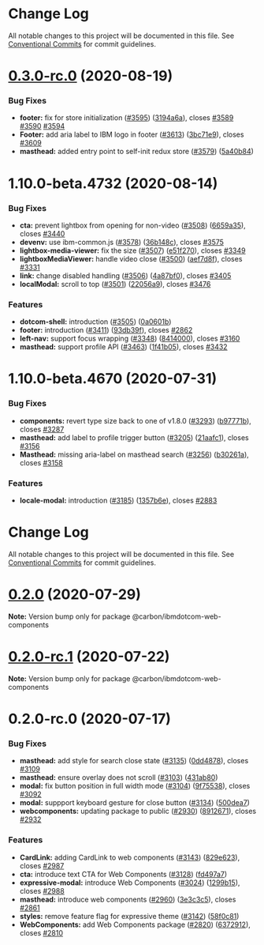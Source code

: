 # Change Log

All notable changes to this project will be documented in this file.
See [Conventional Commits](https://conventionalcommits.org) for commit guidelines.

# [0.3.0-rc.0](https://github.com/carbon-design-system/ibm-dotcom-library/tree/master/packages/web-components/compare/@carbon/ibmdotcom-web-components@0.2.0...@carbon/ibmdotcom-web-components@0.3.0-rc.0) (2020-08-19)

### Bug Fixes

- **footer:** fix for store initialization ([#3595](https://github.com/carbon-design-system/ibm-dotcom-library/tree/master/packages/web-components/issues/3595)) ([3194a6a](https://github.com/carbon-design-system/ibm-dotcom-library/tree/master/packages/web-components/commit/3194a6a)), closes [#3589](https://github.com/carbon-design-system/ibm-dotcom-library/tree/master/packages/web-components/issues/3589) [#3590](https://github.com/carbon-design-system/ibm-dotcom-library/tree/master/packages/web-components/issues/3590) [#3594](https://github.com/carbon-design-system/ibm-dotcom-library/tree/master/packages/web-components/issues/3594)
- **Footer:** add aria label to IBM logo in footer ([#3613](https://github.com/carbon-design-system/ibm-dotcom-library/tree/master/packages/web-components/issues/3613)) ([3bc71e9](https://github.com/carbon-design-system/ibm-dotcom-library/tree/master/packages/web-components/commit/3bc71e9)), closes [#3609](https://github.com/carbon-design-system/ibm-dotcom-library/tree/master/packages/web-components/issues/3609)
- **masthead:** added entry point to self-init redux store ([#3579](https://github.com/carbon-design-system/ibm-dotcom-library/tree/master/packages/web-components/issues/3579)) ([5a40b84](https://github.com/carbon-design-system/ibm-dotcom-library/tree/master/packages/web-components/commit/5a40b84))

# 1.10.0-beta.4732 (2020-08-14)

### Bug Fixes

- **cta:** prevent lightbox from opening for non-video ([#3508](https://github.com/carbon-design-system/ibm-dotcom-library/tree/master/packages/web-components/issues/3508)) ([6659a35](https://github.com/carbon-design-system/ibm-dotcom-library/tree/master/packages/web-components/commit/6659a35)), closes [#3440](https://github.com/carbon-design-system/ibm-dotcom-library/tree/master/packages/web-components/issues/3440)
- **devenv:** use ibm-common.js ([#3578](https://github.com/carbon-design-system/ibm-dotcom-library/tree/master/packages/web-components/issues/3578)) ([36b148c](https://github.com/carbon-design-system/ibm-dotcom-library/tree/master/packages/web-components/commit/36b148c)), closes [#3575](https://github.com/carbon-design-system/ibm-dotcom-library/tree/master/packages/web-components/issues/3575)
- **lightbox-media-viewer:** fix the size ([#3507](https://github.com/carbon-design-system/ibm-dotcom-library/tree/master/packages/web-components/issues/3507)) ([e51f270](https://github.com/carbon-design-system/ibm-dotcom-library/tree/master/packages/web-components/commit/e51f270)), closes [#3349](https://github.com/carbon-design-system/ibm-dotcom-library/tree/master/packages/web-components/issues/3349)
- **lightboxMediaViewer:** handle video close ([#3500](https://github.com/carbon-design-system/ibm-dotcom-library/tree/master/packages/web-components/issues/3500)) ([aef7d8f](https://github.com/carbon-design-system/ibm-dotcom-library/tree/master/packages/web-components/commit/aef7d8f)), closes [#3331](https://github.com/carbon-design-system/ibm-dotcom-library/tree/master/packages/web-components/issues/3331)
- **link:** change disabled handling ([#3506](https://github.com/carbon-design-system/ibm-dotcom-library/tree/master/packages/web-components/issues/3506)) ([4a87bf0](https://github.com/carbon-design-system/ibm-dotcom-library/tree/master/packages/web-components/commit/4a87bf0)), closes [#3405](https://github.com/carbon-design-system/ibm-dotcom-library/tree/master/packages/web-components/issues/3405)
- **localModal:** scroll to top ([#3501](https://github.com/carbon-design-system/ibm-dotcom-library/tree/master/packages/web-components/issues/3501)) ([22056a9](https://github.com/carbon-design-system/ibm-dotcom-library/tree/master/packages/web-components/commit/22056a9)), closes [#3476](https://github.com/carbon-design-system/ibm-dotcom-library/tree/master/packages/web-components/issues/3476)

### Features

- **dotcom-shell:** introduction ([#3505](https://github.com/carbon-design-system/ibm-dotcom-library/tree/master/packages/web-components/issues/3505)) ([0a0601b](https://github.com/carbon-design-system/ibm-dotcom-library/tree/master/packages/web-components/commit/0a0601b))
- **footer:** introduction ([#3411](https://github.com/carbon-design-system/ibm-dotcom-library/tree/master/packages/web-components/issues/3411)) ([93db39f](https://github.com/carbon-design-system/ibm-dotcom-library/tree/master/packages/web-components/commit/93db39f)), closes [#2862](https://github.com/carbon-design-system/ibm-dotcom-library/tree/master/packages/web-components/issues/2862)
- **left-nav:** support focus wrapping ([#3348](https://github.com/carbon-design-system/ibm-dotcom-library/tree/master/packages/web-components/issues/3348)) ([8414000](https://github.com/carbon-design-system/ibm-dotcom-library/tree/master/packages/web-components/commit/8414000)), closes [#3160](https://github.com/carbon-design-system/ibm-dotcom-library/tree/master/packages/web-components/issues/3160)
- **masthead:** support profile API ([#3463](https://github.com/carbon-design-system/ibm-dotcom-library/tree/master/packages/web-components/issues/3463)) ([1f41b05](https://github.com/carbon-design-system/ibm-dotcom-library/tree/master/packages/web-components/commit/1f41b05)), closes [#3432](https://github.com/carbon-design-system/ibm-dotcom-library/tree/master/packages/web-components/issues/3432)

# 1.10.0-beta.4670 (2020-07-31)

### Bug Fixes

- **components:** revert type size back to one of v1.8.0 ([#3293](https://github.com/carbon-design-system/ibm-dotcom-library/tree/master/packages/web-components/issues/3293)) ([b97771b](https://github.com/carbon-design-system/ibm-dotcom-library/tree/master/packages/web-components/commit/b97771b)), closes [#3287](https://github.com/carbon-design-system/ibm-dotcom-library/tree/master/packages/web-components/issues/3287)
- **masthead:** add label to profile trigger button ([#3205](https://github.com/carbon-design-system/ibm-dotcom-library/tree/master/packages/web-components/issues/3205)) ([21aafc1](https://github.com/carbon-design-system/ibm-dotcom-library/tree/master/packages/web-components/commit/21aafc1)), closes [#3156](https://github.com/carbon-design-system/ibm-dotcom-library/tree/master/packages/web-components/issues/3156)
- **Masthead:** missing aria-label on masthead search ([#3256](https://github.com/carbon-design-system/ibm-dotcom-library/tree/master/packages/web-components/issues/3256)) ([b30261a](https://github.com/carbon-design-system/ibm-dotcom-library/tree/master/packages/web-components/commit/b30261a)), closes [#3158](https://github.com/carbon-design-system/ibm-dotcom-library/tree/master/packages/web-components/issues/3158)

### Features

- **locale-modal:** introduction ([#3185](https://github.com/carbon-design-system/ibm-dotcom-library/tree/master/packages/web-components/issues/3185)) ([1357b6e](https://github.com/carbon-design-system/ibm-dotcom-library/tree/master/packages/web-components/commit/1357b6e)), closes [#2883](https://github.com/carbon-design-system/ibm-dotcom-library/tree/master/packages/web-components/issues/2883)

# Change Log

All notable changes to this project will be documented in this file. See
[Conventional Commits](https://conventionalcommits.org) for commit guidelines.

# [0.2.0](https://github.com/carbon-design-system/ibm-dotcom-library/tree/master/packages/web-components/compare/@carbon/ibmdotcom-web-components@0.2.0-rc.1...@carbon/ibmdotcom-web-components@0.2.0) (2020-07-29)

**Note:** Version bump only for package @carbon/ibmdotcom-web-components

# [0.2.0-rc.1](https://github.com/carbon-design-system/ibm-dotcom-library/tree/master/packages/web-components/compare/@carbon/ibmdotcom-web-components@0.2.0-rc.0...@carbon/ibmdotcom-web-components@0.2.0-rc.1) (2020-07-22)

**Note:** Version bump only for package @carbon/ibmdotcom-web-components

# 0.2.0-rc.0 (2020-07-17)

### Bug Fixes

- **masthead:** add style for search close state
  ([#3135](https://github.com/carbon-design-system/ibm-dotcom-library/tree/master/packages/web-components/issues/3135))
  ([0dd4878](https://github.com/carbon-design-system/ibm-dotcom-library/tree/master/packages/web-components/commit/0dd4878)),
  closes
  [#3109](https://github.com/carbon-design-system/ibm-dotcom-library/tree/master/packages/web-components/issues/3109)
- **masthead:** ensure overlay does not scroll
  ([#3103](https://github.com/carbon-design-system/ibm-dotcom-library/tree/master/packages/web-components/issues/3103))
  ([431ab80](https://github.com/carbon-design-system/ibm-dotcom-library/tree/master/packages/web-components/commit/431ab80))
- **modal:** fix button position in full width mode
  ([#3104](https://github.com/carbon-design-system/ibm-dotcom-library/tree/master/packages/web-components/issues/3104))
  ([9f75538](https://github.com/carbon-design-system/ibm-dotcom-library/tree/master/packages/web-components/commit/9f75538)),
  closes
  [#3092](https://github.com/carbon-design-system/ibm-dotcom-library/tree/master/packages/web-components/issues/3092)
- **modal:** suppport keyboard gesture for close button
  ([#3134](https://github.com/carbon-design-system/ibm-dotcom-library/tree/master/packages/web-components/issues/3134))
  ([500dea7](https://github.com/carbon-design-system/ibm-dotcom-library/tree/master/packages/web-components/commit/500dea7))
- **webcomponents:** updating package to public
  ([#2930](https://github.com/carbon-design-system/ibm-dotcom-library/tree/master/packages/web-components/issues/2930))
  ([8912671](https://github.com/carbon-design-system/ibm-dotcom-library/tree/master/packages/web-components/commit/8912671)),
  closes
  [#2932](https://github.com/carbon-design-system/ibm-dotcom-library/tree/master/packages/web-components/issues/2932)

### Features

- **CardLink:** adding CardLink to web components
  ([#3143](https://github.com/carbon-design-system/ibm-dotcom-library/tree/master/packages/web-components/issues/3143))
  ([829e623](https://github.com/carbon-design-system/ibm-dotcom-library/tree/master/packages/web-components/commit/829e623)),
  closes
  [#2987](https://github.com/carbon-design-system/ibm-dotcom-library/tree/master/packages/web-components/issues/2987)
- **cta:** introduce text CTA for Web Components
  ([#3128](https://github.com/carbon-design-system/ibm-dotcom-library/tree/master/packages/web-components/issues/3128))
  ([fd497a7](https://github.com/carbon-design-system/ibm-dotcom-library/tree/master/packages/web-components/commit/fd497a7))
- **expressive-modal:** introduce Web Components
  ([#3024](https://github.com/carbon-design-system/ibm-dotcom-library/tree/master/packages/web-components/issues/3024))
  ([1299b15](https://github.com/carbon-design-system/ibm-dotcom-library/tree/master/packages/web-components/commit/1299b15)),
  closes
  [#2988](https://github.com/carbon-design-system/ibm-dotcom-library/tree/master/packages/web-components/issues/2988)
- **masthead:** introduce web components
  ([#2960](https://github.com/carbon-design-system/ibm-dotcom-library/tree/master/packages/web-components/issues/2960))
  ([3e3c3c5](https://github.com/carbon-design-system/ibm-dotcom-library/tree/master/packages/web-components/commit/3e3c3c5)),
  closes
  [#2861](https://github.com/carbon-design-system/ibm-dotcom-library/tree/master/packages/web-components/issues/2861)
- **styles:** remove feature flag for expressive theme
  ([#3142](https://github.com/carbon-design-system/ibm-dotcom-library/tree/master/packages/web-components/issues/3142))
  ([58f0c81](https://github.com/carbon-design-system/ibm-dotcom-library/tree/master/packages/web-components/commit/58f0c81))
- **WebComponents:** add Web Components package
  ([#2820](https://github.com/carbon-design-system/ibm-dotcom-library/tree/master/packages/web-components/issues/2820))
  ([6372912](https://github.com/carbon-design-system/ibm-dotcom-library/tree/master/packages/web-components/commit/6372912)),
  closes
  [#2810](https://github.com/carbon-design-system/ibm-dotcom-library/tree/master/packages/web-components/issues/2810)
